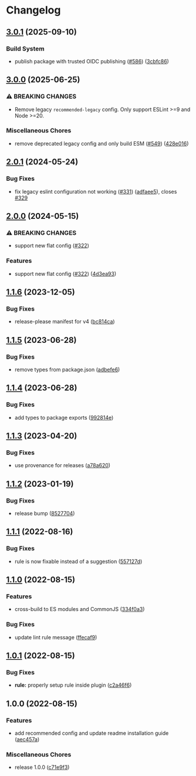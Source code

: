 # Changelog

## [3.0.1](https://github.com/hugo-vrijswijk/eslint-plugin-no-await-in-promise/compare/v3.0.0...v3.0.1) (2025-09-10)


### Build System

* publish package with trusted OIDC publishing ([#586](https://github.com/hugo-vrijswijk/eslint-plugin-no-await-in-promise/issues/586)) ([3cbfc86](https://github.com/hugo-vrijswijk/eslint-plugin-no-await-in-promise/commit/3cbfc86f54d84e2be03f20b0b7749c9817372405))

## [3.0.0](https://github.com/hugo-vrijswijk/eslint-plugin-no-await-in-promise/compare/v2.0.1...v3.0.0) (2025-06-25)


### ⚠ BREAKING CHANGES

* Remove legacy `recommended-legacy` config. Only support ESLint >=9 and Node >=20.

### Miscellaneous Chores

* remove deprecated legacy config and only build ESM ([#549](https://github.com/hugo-vrijswijk/eslint-plugin-no-await-in-promise/issues/549)) ([428e016](https://github.com/hugo-vrijswijk/eslint-plugin-no-await-in-promise/commit/428e016493967f463db2000957a16806b4e544b4))

## [2.0.1](https://github.com/hugo-vrijswijk/eslint-plugin-no-await-in-promise/compare/v2.0.0...v2.0.1) (2024-05-24)


### Bug Fixes

* fix legacy eslint configuration not working ([#331](https://github.com/hugo-vrijswijk/eslint-plugin-no-await-in-promise/issues/331)) ([adfaee5](https://github.com/hugo-vrijswijk/eslint-plugin-no-await-in-promise/commit/adfaee54a3fc078dd6a0fe5aa0e7235d5cfcb063)), closes [#329](https://github.com/hugo-vrijswijk/eslint-plugin-no-await-in-promise/issues/329)

## [2.0.0](https://github.com/hugo-vrijswijk/eslint-plugin-no-await-in-promise/compare/v1.1.6...v2.0.0) (2024-05-15)


### ⚠ BREAKING CHANGES

* support new flat config ([#322](https://github.com/hugo-vrijswijk/eslint-plugin-no-await-in-promise/issues/322))

### Features

* support new flat config ([#322](https://github.com/hugo-vrijswijk/eslint-plugin-no-await-in-promise/issues/322)) ([4d3ea93](https://github.com/hugo-vrijswijk/eslint-plugin-no-await-in-promise/commit/4d3ea937e170377a9db0d95e3552ce4e0b8830e6))

## [1.1.6](https://github.com/hugo-vrijswijk/eslint-plugin-no-await-in-promise/compare/v1.1.5...v1.1.6) (2023-12-05)


### Bug Fixes

* release-please manifest for v4 ([bc814ca](https://github.com/hugo-vrijswijk/eslint-plugin-no-await-in-promise/commit/bc814caae42a01debea5c92ffe082bf519637aec))

## [1.1.5](https://github.com/hugo-vrijswijk/eslint-plugin-no-await-in-promise/compare/v1.1.4...v1.1.5) (2023-06-28)


### Bug Fixes

* remove types from package.json ([adbefe6](https://github.com/hugo-vrijswijk/eslint-plugin-no-await-in-promise/commit/adbefe6b4fbfc35d84176769f401a00ad3f16e90))

## [1.1.4](https://github.com/hugo-vrijswijk/eslint-plugin-no-await-in-promise/compare/v1.1.3...v1.1.4) (2023-06-28)


### Bug Fixes

* add types to package exports ([992814e](https://github.com/hugo-vrijswijk/eslint-plugin-no-await-in-promise/commit/992814e81839503a91319770ade34685341f36e3))

## [1.1.3](https://github.com/hugo-vrijswijk/eslint-plugin-no-await-in-promise/compare/v1.1.2...v1.1.3) (2023-04-20)


### Bug Fixes

* use provenance for releases ([a78a620](https://github.com/hugo-vrijswijk/eslint-plugin-no-await-in-promise/commit/a78a62033c5612c8abd509fbed299a4a59e1928b))

## [1.1.2](https://github.com/hugo-vrijswijk/eslint-plugin-no-await-in-promise/compare/v1.1.1...v1.1.2) (2023-01-19)


### Bug Fixes

* release bump ([8527704](https://github.com/hugo-vrijswijk/eslint-plugin-no-await-in-promise/commit/85277049343f99566495c7c71bc9030cabf5ff90))

## [1.1.1](https://github.com/hugo-vrijswijk/eslint-plugin-no-await-in-promise/compare/v1.1.0...v1.1.1) (2022-08-16)


### Bug Fixes

* rule is now fixable instead of a suggestion ([557127d](https://github.com/hugo-vrijswijk/eslint-plugin-no-await-in-promise/commit/557127dceffdd5962dcabc3ef5a29c54d2431f63))

## [1.1.0](https://github.com/hugo-vrijswijk/eslint-plugin-no-await-in-promise/compare/v1.0.1...v1.1.0) (2022-08-15)


### Features

* cross-build to ES modules and CommonJS ([334f0a3](https://github.com/hugo-vrijswijk/eslint-plugin-no-await-in-promise/commit/334f0a3612b8dd8ea71588f604e7a3df85d8791c))


### Bug Fixes

* update lint rule message ([ffecaf9](https://github.com/hugo-vrijswijk/eslint-plugin-no-await-in-promise/commit/ffecaf919469539be8366abba1b11f7418466ba2))

## [1.0.1](https://github.com/hugo-vrijswijk/eslint-plugin-no-await-in-promise/compare/v1.0.0...v1.0.1) (2022-08-15)


### Bug Fixes

* **rule:** properly setup rule inside plugin ([c2a46f6](https://github.com/hugo-vrijswijk/eslint-plugin-no-await-in-promise/commit/c2a46f6c9fe7b8896b1a0c8525d9e51f8beeafe6))

## 1.0.0 (2022-08-15)


### Features

* add recommended config and update readme installation guide ([aec457a](https://github.com/hugo-vrijswijk/eslint-plugin-no-await-in-promise/commit/aec457a0e327b0037c8c2708f284a506b321e5fb))


### Miscellaneous Chores

* release 1.0.0 ([c71e9f3](https://github.com/hugo-vrijswijk/eslint-plugin-no-await-in-promise/commit/c71e9f38c5a3053ac4f83bc212bd930bbbf5d684))
